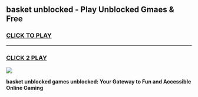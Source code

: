 
## basket unblocked - Play Unblocked Gmaes & Free
<h3>
<a href="https://news.freeplayer.one?title=basket_unblocked&ref=16F">CLICK TO PLAY</a></h3>
<hr>

<h3>
<a href="https://news.freeplayer.one?title=basket_unblocked&ref=16F">CLICK 2 PLAY</a>
  
</h3>

<a href="https://news.freeplayer.one?title=basket_unblocked&ref=16F/"><img src="https://clearcache.store/games.png"></a>


**basket unblocked games unblocked: Your Gateway to Fun and Accessible Online Gaming**

